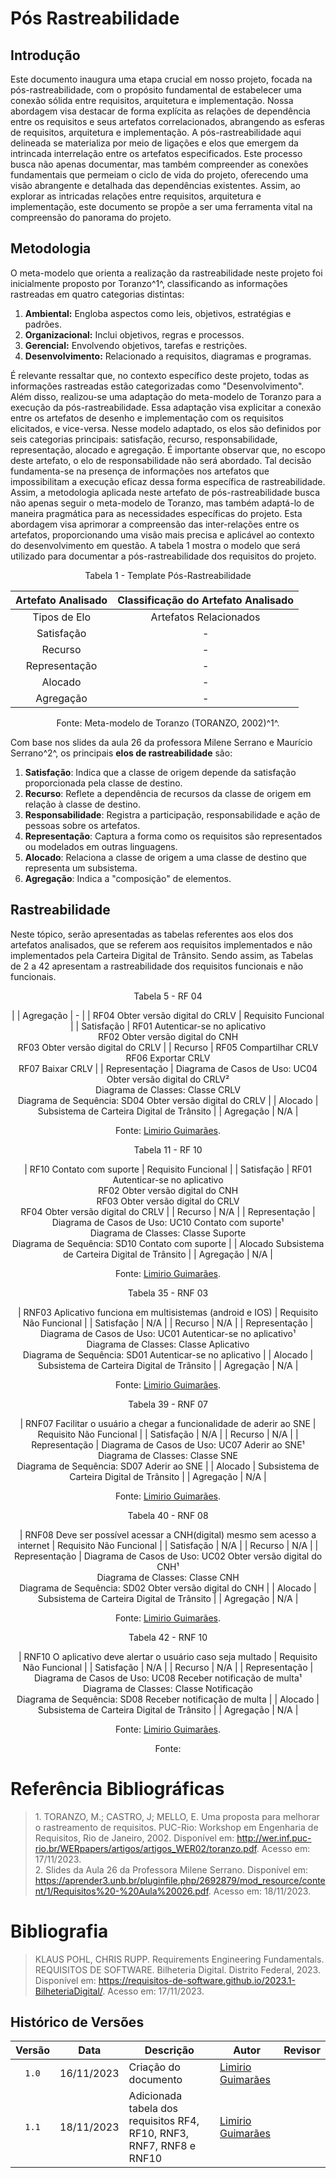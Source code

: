 # Pós Rastreabilidade

## Introdução

Este documento inaugura uma etapa crucial em nosso projeto, focada na pós-rastreabilidade, com o propósito fundamental de estabelecer uma conexão sólida entre requisitos, arquitetura e implementação. Nossa abordagem visa destacar 
de forma explícita as relações de dependência entre os requisitos e seus artefatos correlacionados, abrangendo as esferas de requisitos, arquitetura e implementação. A pós-rastreabilidade aqui delineada se materializa por meio de
ligações e elos que emergem da intrincada interrelação entre os artefatos especificados. Este processo busca não apenas documentar, mas também compreender as conexões fundamentais que permeiam o ciclo de vida do projeto,
oferecendo uma visão abrangente e detalhada das dependências existentes. Assim, ao explorar as intricadas relações entre requisitos, arquitetura e implementação, este documento se propõe a ser uma ferramenta vital na compreensão
do panorama do projeto.

## Metodologia

O meta-modelo que orienta a realização da rastreabilidade neste projeto foi inicialmente proposto por Toranzo^1^, classificando as informações rastreadas em quatro categorias distintas:

1. **Ambiental:** Engloba aspectos como leis, objetivos, estratégias e padrões.
2. **Organizacional:** Inclui objetivos, regras e processos.
3. **Gerencial:** Envolvendo objetivos, tarefas e restrições.
4. **Desenvolvimento:** Relacionado a requisitos, diagramas e programas.

É relevante ressaltar que, no contexto específico deste projeto, todas as informações rastreadas estão categorizadas como "Desenvolvimento". Além disso, realizou-se uma adaptação do meta-modelo de Toranzo para a execução da 
pós-rastreabilidade. Essa adaptação visa explicitar a conexão entre os artefatos de desenho e implementação com os requisitos elicitados, e vice-versa. Nesse modelo adaptado, os elos são definidos por seis categorias principais: 
satisfação, recurso, responsabilidade, representação, alocado e agregação. É importante observar que, no escopo deste artefato, o elo de responsabilidade não será abordado. Tal decisão fundamenta-se na presença de informações 
nos artefatos que impossibilitam a execução eficaz dessa forma específica de rastreabilidade.<br/>
Assim, a metodologia aplicada neste artefato de pós-rastreabilidade busca não apenas seguir o meta-modelo de Toranzo, mas também adaptá-lo de maneira pragmática para as necessidades específicas do projeto. Esta abordagem visa 
aprimorar a compreensão das inter-relações entre os artefatos, proporcionando uma visão mais precisa e aplicável ao contexto do desenvolvimento em questão. A tabela 1 mostra o modelo que será utilizado para documentar a 
pós-rastreabilidade dos requisitos do projeto.

<center>

Tabela 1 - Template Pós-Rastreabilidade

|                 Artefato Analisado                   | Classificação do Artefato Analisado |
| :--------------------------------------------------: | :---------------------------------: |
|                     Tipos de Elo                     |       Artefatos Relacionados        |
|                      Satisfação                      |                  -                  |
|                       Recurso                        |                  -                  |
|                    Representação                     |                  -                  |
|                       Alocado                        |                  -                  |
|                      Agregação                       |                  -                  |

Fonte: Meta-modelo de Toranzo (TORANZO, 2002)^1^.

</center>

Com base nos slides da aula 26 da professora Milene Serrano e Maurício Serrano^2^, os principais **elos de rastreabilidade** são:

1. **Satisfação**: Indica que a classe de origem depende da satisfação proporcionada pela classe de destino.
2. **Recurso**: Reflete a dependência de recursos da classe de origem em relação à classe de destino.
3. **Responsabilidade**: Registra a participação, responsabilidade e ação de pessoas sobre os artefatos.
4. **Representação**: Captura a forma como os requisitos são representados ou modelados em outras linguagens.
5. **Alocado**: Relaciona a classe de origem a uma classe de destino que representa um subsistema.
6. **Agregação**: Indica a "composição" de elementos.

## Rastreabilidade

Neste tópico, serão apresentadas as tabelas referentes aos elos dos artefatos analisados, que se referem aos requisitos implementados e não implementados pela Carteira Digital de Trânsito. Sendo assim, as Tabelas de 2 a 42 apresentam a rastreabilidade dos requisitos funcionais e não funcionais.
<center>
 
Tabela 5 - RF 04

|
|                      Agregação                       	|                  -                  |
| RF04 Obter versão digital do CRLV 			| Requisito Funcional 		      |
| Satisfação 						| RF01 Autenticar-se no aplicativo <br/> RF02 Obter versão digital do CNH <br/> RF03 Obter versão digital do CRLV |
| Recurso						| RF05 Compartilhar CRLV <br/> RF06 Exportar CRLV <br/> RF07 Baixar CRLV |
| Representação 					| Diagrama de Casos de Uso: UC04 Obter versão digital do CRLV² <br/> Diagrama de Classes: Classe CRLV <br/> Diagrama de Sequência: SD04 Obter versão digital do CRLV |
| Alocado 						| Subsistema de Carteira Digital de Trânsito |
| Agregação | N/A |

Fonte: [Limirio Guimarães](https://github.com/LimirioGuimaraes).



Tabela 11 - RF 10

| RF10 Contato com suporte 				| Requisito Funcional |
| Satisfação 						| RF01 Autenticar-se no aplicativo <br/> RF02 Obter versão digital do CNH <br/> RF03 Obter versão digital do CRLV <br/> RF04 Obter versão digital do CRLV |
| Recurso 						| N/A |
| Representação 					| Diagrama de Casos de Uso: UC10 Contato com suporte¹ <br/> Diagrama de Classes: Classe Suporte <br/> Diagrama de Sequência: SD10 Contato com suporte |
| Alocado 						 Subsistema de Carteira Digital de Trânsito |
| Agregação 						| N/A |

Fonte: [Limirio Guimarães](https://github.com/LimirioGuimaraes).


Tabela 35 - RNF 03

| RNF03 Aplicativo funciona em multisistemas (android e IOS) | Requisito Não Funcional |
| Satisfação 						     | N/A |
| Recurso 						     | N/A |
| Representação						     | Diagrama de Casos de Uso: UC01 Autenticar-se no aplicativo¹ <br/> Diagrama de Classes: Classe Aplicativo <br/> Diagrama de Sequência: SD01 Autenticar-se no aplicativo |
| Alocado 						     | Subsistema de Carteira Digital de Trânsito |
| Agregação 						     | N/A |

Fonte: [Limirio Guimarães](https://github.com/LimirioGuimaraes).

Tabela 39 - RNF 07

| RNF07 Facilitar o usuário a chegar a funcionalidade de aderir ao SNE | Requisito Não Funcional |
| Satisfação 							       | N/A |
| Recurso                                                              | N/A |
| Representação							       | Diagrama de Casos de Uso: UC07 Aderir ao SNE¹ <br/> Diagrama de Classes: Classe SNE <br/> Diagrama de Sequência: SD07 Aderir ao SNE |
| Alocado 							       | Subsistema de Carteira Digital de Trânsito |
| Agregação							       | N/A |

Fonte: [Limirio Guimarães](https://github.com/LimirioGuimaraes).

Tabela 40 - RNF 08

| RNF08 Deve ser possível acessar a CNH(digital) mesmo sem acesso a internet | Requisito Não Funcional |
| Satisfação 								     | N/A |
| Recurso                                                                    | N/A |
| Representação 							     | Diagrama de Casos de Uso: UC02 Obter versão digital do CNH¹ <br/> Diagrama de Classes: Classe CNH <br/> Diagrama de Sequência: SD02 Obter versão digital do CNH |
| Alocado 								     | Subsistema de Carteira Digital de Trânsito |
| Agregação 								     | N/A |

Fonte: [Limirio Guimarães](https://github.com/LimirioGuimaraes).

Tabela 42 - RNF 10

| RNF10 O aplicativo deve alertar o usuário caso seja multado | Requisito Não Funcional |
| Satisfação 						      | N/A |
| Recurso                                                     | N/A |
| Representação 					      | Diagrama de Casos de Uso: UC08 Receber notificação de multa¹ <br/> Diagrama de Classes: Classe Notificação <br/> Diagrama de Sequência: SD08 Receber notificação de multa |
| Alocado 						      | Subsistema de Carteira Digital de Trânsito |
| Agregação 						      | N/A |

Fonte: [Limirio Guimarães](https://github.com/LimirioGuimaraes).

Fonte:


</center>

# Referência Bibliográficas
> 1.</a> TORANZO, M.; CASTRO, J; MELLO, E. Uma proposta para melhorar o rastreamento de requisitos. PUC-Rio: Workshop em Engenharia de Requisitos, Rio de Janeiro, 2002. Disponível em: http://wer.inf.puc-rio.br/WERpapers/artigos/artigos_WER02/toranzo.pdf. Acesso em: 17/11/2023.<br/>
> 2. Slides da Aula 26 da Professora Milene Serrano. Disponível em: https://aprender3.unb.br/pluginfile.php/2692879/mod_resource/content/1/Requisitos%20-%20Aula%20026.pdf. Acesso em: 18/11/2023.

# Bibliografia
> KLAUS POHL, CHRIS RUPP. Requirements Engineering Fundamentals.<br/>
> REQUISITOS DE SOFTWARE. Bilheteria Digital. Distrito Federal, 2023. Disponível em: <https://requisitos-de-software.github.io/2023.1-BilheteriaDigital/>. Acesso em: 17/11/2023.

## Histórico de Versões
|Versão|Data|Descrição|Autor|Revisor|
|:----:|----|---------|-----|:-------:|
|`1.0`|16/11/2023|Criação do documento|[Limirio Guimarães](https://github.com/LimirioGuimaraes) | | 
|`1.1`|18/11/2023|Adicionada tabela dos requisitos RF4, RF10, RNF3, RNF7, RNF8 e RNF10 |[Limirio Guimarães](https://github.com/LimirioGuimaraes) | | 
 
